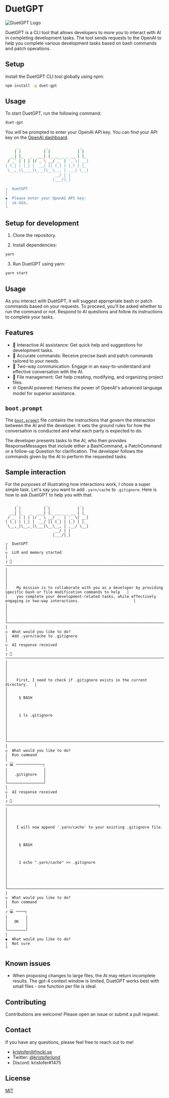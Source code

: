 # DuetGPT

![DuetGPT Logo](media/duetgpt.png)

DuetGPT is a CLI tool that allows developers to more you to interact with AI in completing development tasks. The tool sends requests to the OpenAI to help you complete various development tasks based on bash commands and patch operations.

## Setup

Install the DuetGPT CLI tool globally using npm:

```bash
npm install -g duet-gpt
```

## Usage

To start DuetGPT, run the following command:

```bash
duet-gpt
```

You will be prompted to enter your OpenAI API key. You can find your API key on the [OpenAI dashboard](https://platform.openai.com/account/api-keys).

```bash
     _            _              _   
    | |          | |            | |  
  __| |_   _  ___| |_ __ _ _ __ | |_ 
 / _` | | | |/ _ \ __/ _` | '_ \| __|
| (_| | |_| |  __/ || (_| | |_) | |_ 
 \__,_|\__,_|\___|\__\__, | .__/ \__|
                      __/ | |        
                     |___/|_|        
  
┌  DuetGPT
│
◆  Please enter your OpenAI API key:
│  sk-XXX…
└
```

## Setup for development

1. Clone the repository.


2. Install dependencies:

```bash
yarn
```

3. Run DuetGPT using yarn:

```bash
yarn start
```

## Usage

As you interact with DuetGPT, it will suggest appropriate bash or patch commands based on your requests. To proceed, you'll be asked whether to run the command or not. Respond to AI questions and follow its instructions to complete your tasks.

## Features
                                                                                                                            
- 🤖 Interactive AI assistance: Get quick help and suggestions for development tasks.                                  
- 🎯 Accurate commands: Receive precise bash and patch commands tailored to your needs.                                
- 💬 Two-way communication: Engage in an easy-to-understand and effective conversation with the AI.                    
- 📁 File management: Get help creating, modifying, and organizing project files.                                      
- 🌐 OpenAI powered: Harness the power of OpenAI's advanced language model for superior assistance.                    
                                                                                                                      
## `boot.prompt`

The [`boot.prompt`](boot.prompt) file contains the instructions that govern the interaction between the AI and the developer. It sets the ground rules for how the conversation is conducted and what each party is expected to do.

The developer presents tasks to the AI, who then provides ResponseMessages that include either a BashCommand, a PatchCommand or a follow-up Question for clarification. The developer follows the commands given by the AI to perform the requested tasks.

## Sample interaction

For the purposes of illustrating how interactions work, I chose a super simple task. Let's say you want to add `.yarn/cache` to `.gitignore`. Here is how to ask DuetGPT to help you with that:

```
     _            _              _   
    | |          | |            | |  
  __| |_   _  ___| |_ __ _ _ __ | |_ 
 / _` | | | |/ _ \ __/ _` | '_ \| __|
| (_| | |_| |  __/ || (_| | |_) | |_ 
 \__,_|\__,_|\___|\__\__, | .__/ \__|
                      __/ | |        
                     |___/|_|        

┌  DuetGPT
│
◇  LLM and memory started
│
┌ 🤖 ────────────────────────────────────────────────────────────────────────────────────────────────────────────────────────┐
│                                                                                                                            │
│                                                                                                                            │
│    My mission is to collaborate with you as a developer by providing specific bash or file modification commands to help   │
│    you complete your development-related tasks, while effectively engaging in two-way interactions.                        │
│                                                                                                                            │
│                                                                                                                            │
└────────────────────────────────────────────────────────────────────────────────────────────────────────────────────────────┘
│
◇  What would you like to do?
│  Add .yarn/cache to .gitignore
│
◇  AI response received
│
┌ 🤖 ────────────────────────────────────────────────────────────────────────┐
│                                                                            │
│                                                                            │
│    First, I need to check if .gitignore exists in the current directory.   │
│                                                                            │
│     § BASH                                                                 │
│                                                                            │
│     1 ls .gitignore                                                        │
│                                                                            │
│                                                                            │
└────────────────────────────────────────────────────────────────────────────┘
│
◇  What would you like to do?
│  Run command
│
┌ 💻 ────────────┐
│                │
│   .gitignore   │
│                │
└────────────────┘
│
◇  AI response received
│
┌ 🤖 ────────────────────────────────────────────────────────────────────┐
│                                                                        │
│                                                                        │
│    I will now append '.yarn/cache' to your existing .gitignore file.   │
│                                                                        │
│     § BASH                                                             │
│                                                                        │
│     1 echo ".yarn/cache" >> .gitignore                                 │
│                                                                        │
│                                                                        │
└────────────────────────────────────────────────────────────────────────┘
│
◇  What would you like to do?
│  Run command
│
┌ 💻 ────┐
│        │
│   OK   │
│        │
└────────┘
│
◆  What would you like to do?
│  Not sure
└

```
## Known issues

- When proposing changes to large files, the AI may return incomplete results. The gpt-4 context window is limited, DuetGPT works best with small files - one function per file is ideal.

## Contributing

Contributions are welcome! Please open an issue or submit a pull request.

## Contact

If you have any questions, please feel free to reach out to me!

- [kristofer@fmckl.se](mailto:kristofer@fmckl.se)
- Twitter: [@kristoferlund](https://twitter.com/kristoferlund)
- Discord: kristofer#1475

## License

[MIT](LICENSE)